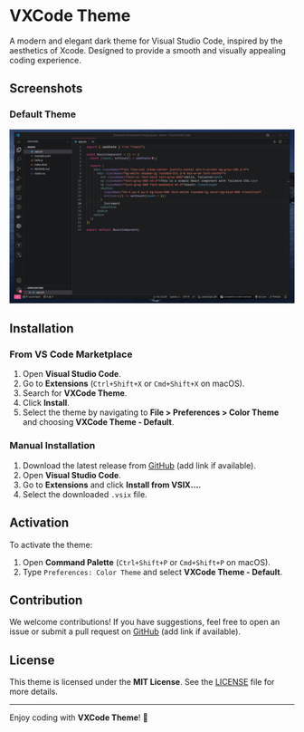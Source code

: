 # VXCode Theme

A modern and elegant dark theme for Visual Studio Code, inspired by the aesthetics of Xcode. Designed to provide a smooth and visually appealing coding experience.

## Screenshots

### Default Theme

![VXCode Theme - Default: Demo](.github/images/themes/default_theme_demo.png)

## Installation

### From VS Code Marketplace
1. Open **Visual Studio Code**.
2. Go to **Extensions** (`Ctrl+Shift+X` or `Cmd+Shift+X` on macOS).
3. Search for **VXCode Theme**.
4. Click **Install**.
5. Select the theme by navigating to **File > Preferences > Color Theme** and choosing **VXCode Theme - Default**.

### Manual Installation
1. Download the latest release from [GitHub](#) (add link if available).
2. Open **Visual Studio Code**.
3. Go to **Extensions** and click **Install from VSIX...**.
4. Select the downloaded `.vsix` file.

## Activation
To activate the theme:
1. Open **Command Palette** (`Ctrl+Shift+P` or `Cmd+Shift+P` on macOS).
2. Type `Preferences: Color Theme` and select **VXCode Theme - Default**.

## Contribution
We welcome contributions! If you have suggestions, feel free to open an issue or submit a pull request on [GitHub](#) (add link if available).

## License
This theme is licensed under the **MIT License**. See the [LICENSE](LICENSE) file for more details.

---
Enjoy coding with **VXCode Theme**! 🚀
